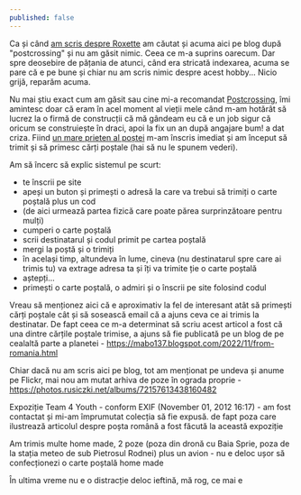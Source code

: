 ```yaml
---
published: false
---
```

Ca și când [am scris despre Roxette](https://www.rusiczki.net/2019/12/11/roxette/) am căutat și acuma aici pe blog după "postcrossing" și nu am găsit nimic. Ceea ce m-a suprins oarecum. Dar spre deosebire de pățania de atunci, când era stricată indexarea, acuma se pare că e pe bune și chiar nu am scris nimic despre acest hobby... Nicio grijă, reparăm acuma.

Nu mai știu exact cum am găsit sau cine mi-a recomandat [Postcrossing](https://www.postcrossing.com), îmi amintesc doar că eram în acel moment al vieții mele când m-am hotărât să lucrez la o firmă de construcții că mă gândeam eu că e un job sigur că oricum se construiește în draci, apoi la fix un an după angajare bum! a dat criza. Fiind [un mare prieten al poștei](https://www.rusiczki.net/2013/03/11/o-nu-nu-posta-romana/) m-am înscris imediat și am început să trimit și să primesc cărți poștale (hai să nu le spunem vederi).

Am să încerc să explic sistemul pe scurt:

- te înscrii pe site
- apeși un buton și primești o adresă la care va trebui să trimiți o carte poștală plus un cod
- (de aici urmează partea fizică care poate părea surprinzătoare pentru mulți)
- cumperi o carte poștală
- scrii destinatarul și codul primit pe cartea poștală
- mergi la poștă și o trimiți
- în același timp, altundeva în lume, cineva (nu destinatarul spre care ai trimis tu) va extrage adresa ta și îți va trimite ție o carte poștală
- aștepți...
- primești o carte poștală, o admiri și o înscrii pe site folosind codul

Vreau să menționez aici că e aproximativ la fel de interesant atât să primești cărți poștale cât și să sosească email că a ajuns ceva ce ai trimis la destinatar. De fapt ceea ce m-a determinat să scriu acest articol a fost că una dintre cărțile poștale trimise, a ajuns să fie publicată pe un blog de pe cealaltă parte a planetei - https://mabo137.blogspot.com/2022/11/from-romania.html

Chiar dacă nu am scris aici pe blog, tot am menționat pe undeva și anume pe Flickr, mai nou am mutat arhiva de poze în ograda proprie - https://photos.rusiczki.net/albums/72157613438160482

Expoziție Team 4 Youth - conform EXIF (November 01, 2012 16:17) - am fost contactat și mi-am împrumutat colecția să fie expusă. de fapt poza care ilustrează articolul despre poșta română a fost făcută la această expoziție

Am trimis multe home made, 2 poze (poza din dronă cu Baia Sprie, poza de la stația meteo de sub Pietrosul Rodnei) plus un avion - nu e deloc ușor să confecționezi o carte poștală home made

În ultima vreme nu e o distracție deloc ieftină, mă rog, ce mai e
